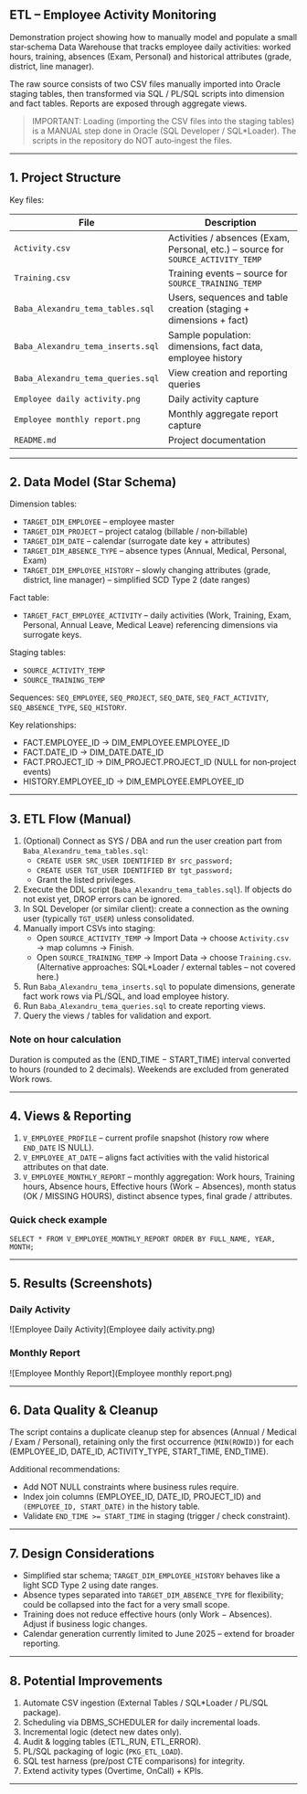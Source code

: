 ## ETL – Employee Activity Monitoring

Demonstration project showing how to manually model and populate a small star‑schema Data Warehouse that tracks employee daily activities: worked hours, training, absences (Exam, Personal) and historical attributes (grade, district, line manager).

The raw source consists of two CSV files manually imported into Oracle staging tables, then transformed via SQL / PL/SQL scripts into dimension and fact tables. Reports are exposed through aggregate views.

> IMPORTANT: Loading (importing the CSV files into the staging tables) is a MANUAL step done in Oracle (SQL Developer / SQL*Loader). The scripts in the repository do NOT auto‑ingest the files.

---

## 1. Project Structure

Key files:

| File | Description |
| ---- | ----------- |
| `Activity.csv` | Activities / absences (Exam, Personal, etc.) – source for `SOURCE_ACTIVITY_TEMP` |
| `Training.csv` | Training events – source for `SOURCE_TRAINING_TEMP` |
| `Baba_Alexandru_tema_tables.sql` | Users, sequences and table creation (staging + dimensions + fact) |
| `Baba_Alexandru_tema_inserts.sql` | Sample population: dimensions, fact data, employee history |
| `Baba_Alexandru_tema_queries.sql` | View creation and reporting queries |
| `Employee daily activity.png` | Daily activity capture |
| `Employee monthly report.png` | Monthly aggregate report capture |
| `README.md` | Project documentation |

---

## 2. Data Model (Star Schema)

Dimension tables:
- `TARGET_DIM_EMPLOYEE` – employee master
- `TARGET_DIM_PROJECT` – project catalog (billable / non‑billable)
- `TARGET_DIM_DATE` – calendar (surrogate date key + attributes)
- `TARGET_DIM_ABSENCE_TYPE` – absence types (Annual, Medical, Personal, Exam)
- `TARGET_DIM_EMPLOYEE_HISTORY` – slowly changing attributes (grade, district, line manager) – simplified SCD Type 2 (date ranges)

Fact table:
- `TARGET_FACT_EMPLOYEE_ACTIVITY` – daily activities (Work, Training, Exam, Personal, Annual Leave, Medical Leave) referencing dimensions via surrogate keys.

Staging tables:
- `SOURCE_ACTIVITY_TEMP`
- `SOURCE_TRAINING_TEMP`

Sequences: `SEQ_EMPLOYEE`, `SEQ_PROJECT`, `SEQ_DATE`, `SEQ_FACT_ACTIVITY`, `SEQ_ABSENCE_TYPE`, `SEQ_HISTORY`.

Key relationships:
- FACT.EMPLOYEE_ID → DIM_EMPLOYEE.EMPLOYEE_ID
- FACT.DATE_ID → DIM_DATE.DATE_ID
- FACT.PROJECT_ID → DIM_PROJECT.PROJECT_ID (NULL for non‑project events)
- HISTORY.EMPLOYEE_ID → DIM_EMPLOYEE.EMPLOYEE_ID

---

## 3. ETL Flow (Manual)

1. (Optional) Connect as SYS / DBA and run the user creation part from `Baba_Alexandru_tema_tables.sql`:
   - `CREATE USER SRC_USER IDENTIFIED BY src_password;`
   - `CREATE USER TGT_USER IDENTIFIED BY tgt_password;`
   - Grant the listed privileges.
2. Execute the DDL script (`Baba_Alexandru_tema_tables.sql`). If objects do not exist yet, DROP errors can be ignored.
3. In SQL Developer (or similar client): create a connection as the owning user (typically `TGT_USER`) unless consolidated.
4. Manually import CSVs into staging:
   - Open `SOURCE_ACTIVITY_TEMP` → Import Data → choose `Activity.csv` → map columns → Finish.
   - Open `SOURCE_TRAINING_TEMP` → Import Data → choose `Training.csv`.
   (Alternative approaches: SQL*Loader / external tables – not covered here.)
5. Run `Baba_Alexandru_tema_inserts.sql` to populate dimensions, generate fact work rows via PL/SQL, and load employee history.
6. Run `Baba_Alexandru_tema_queries.sql` to create reporting views.
7. Query the views / tables for validation and export.

### Note on hour calculation
Duration is computed as the (END_TIME − START_TIME) interval converted to hours (rounded to 2 decimals). Weekends are excluded from generated Work rows.

---

## 4. Views & Reporting

1. `V_EMPLOYEE_PROFILE` – current profile snapshot (history row where `END_DATE` IS NULL).
2. `V_EMPLOYEE_AT_DATE` – aligns fact activities with the valid historical attributes on that date.
3. `V_EMPLOYEE_MONTHLY_REPORT` – monthly aggregation: Work hours, Training hours, Absence hours, Effective hours (Work − Absences), month status (OK / MISSING HOURS), distinct absence types, final grade / attributes.

### Quick check example
```
SELECT * FROM V_EMPLOYEE_MONTHLY_REPORT ORDER BY FULL_NAME, YEAR, MONTH;
```

---

## 5. Results (Screenshots)

### Daily Activity
![Employee Daily Activity](Employee daily activity.png)

### Monthly Report
![Employee Monthly Report](Employee monthly report.png)

---

## 6. Data Quality & Cleanup

The script contains a duplicate cleanup step for absences (Annual / Medical / Exam / Personal), retaining only the first occurrence (`MIN(ROWID)`) for each (EMPLOYEE_ID, DATE_ID, ACTIVITY_TYPE, START_TIME, END_TIME).

Additional recommendations:
- Add NOT NULL constraints where business rules require.
- Index join columns (EMPLOYEE_ID, DATE_ID, PROJECT_ID) and `(EMPLOYEE_ID, START_DATE)` in the history table.
- Validate `END_TIME >= START_TIME` in staging (trigger / check constraint).

---

## 7. Design Considerations

- Simplified star schema; `TARGET_DIM_EMPLOYEE_HISTORY` behaves like a light SCD Type 2 using date ranges.
- Absence types separated into `TARGET_DIM_ABSENCE_TYPE` for flexibility; could be collapsed into the fact for a very small scope.
- Training does not reduce effective hours (only Work − Absences). Adjust if business logic changes.
- Calendar generation currently limited to June 2025 – extend for broader reporting.

---

## 8. Potential Improvements

1. Automate CSV ingestion (External Tables / SQL*Loader / PL/SQL package).
2. Scheduling via DBMS_SCHEDULER for daily incremental loads.
3. Incremental logic (detect new dates only).
4. Audit & logging tables (ETL_RUN, ETL_ERROR).
5. PL/SQL packaging of logic (`PKG_ETL_LOAD`).
6. SQL test harness (pre/post CTE comparisons) for integrity.
7. Extend activity types (Overtime, OnCall) + KPIs.

---


